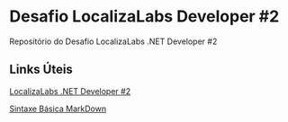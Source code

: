 # Desafio LocalizaLabs Developer #2
Repositório do Desafio LocalizaLabs .NET Developer #2


## Links Úteis
[LocalizaLabs .NET Developer #2](https://web.dio.me/track/7d1fa276-4430-4311-9dad-021c6a0b5958?tab=path)

[Sintaxe Básica MarkDown](https://www.markdownguide.org/basic-syntax/)
